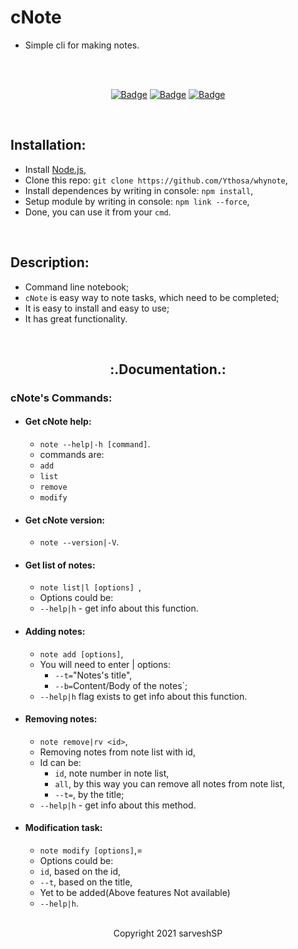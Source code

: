 # cNote

- Simple cli for making notes.
  <br>

<div align="center">

  <br>
  
  <br>

[![Badge](https://img.shields.io/badge/Uses-Node.js-green.svg?style=flat-square)](Node.js)
[![Badge](https://img.shields.io/badge/Open-Source-important.svg?style=flat-square)](OpenSource)
[![Badge](https://img.shields.io/badge/Made_with-Love-ff69b4.svg?style=flat-square)](MadeWithLove)

  <br>

</div>

## Installation:

- Install [Node.js](https://nodejs.org/en/),
- Clone this repo: `git clone https://github.com/Ythosa/whynote`,
- Install dependences by writing in console: `npm install`,
- Setup module by writing in console: `npm link --force`,
- Done, you can use it from your `cmd`.

<br>

## Description:

- Command line notebook;
- `cNote` is easy way to note tasks, which need to be completed;
- It is easy to install and easy to use;
- It has great functionality.

<br>

<h2 align="center"> :.Documentation.: </h2>

### cNote's Commands:

- #### Get cNote help:
  - `note --help|-h [command]`.
  - commands are:
  - `add`
  - `list`
  - `remove`
  - `modify`
- #### Get cNote version:
  - `note --version|-V`.
- #### Get list of notes:
  - `note list|l [options] `,
  - Options could be:
  - `--help|h` - get info about this function.
- #### Adding notes:
  - `note add [options]`,
  - You will need to enter | options:
    - `--t=`"Notes's title",
    - `--b=`Content/Body of the notes`;
  - `--help|h` flag exists to get info about this function.
- #### Removing notes:
  - `note remove|rv <id>`,
  - Removing notes from note list with id,
  - Id can be:
    - `id`, note number in note list,
    - `all`, by this way you can remove all notes from note list,
    - `--t=`, by the title;
  - `--help|h` - get info about this method.
- #### Modification task:

  - `note modify [options]`,=
  - Options could be:
  - `id`, based on the id,
  - `--t`, based on the title, 
  - Yet to be added(Above features Not available)
  - `--help|h`.

<br>

<div align="center">
  Copyright 2021 sarveshSP
</div>
